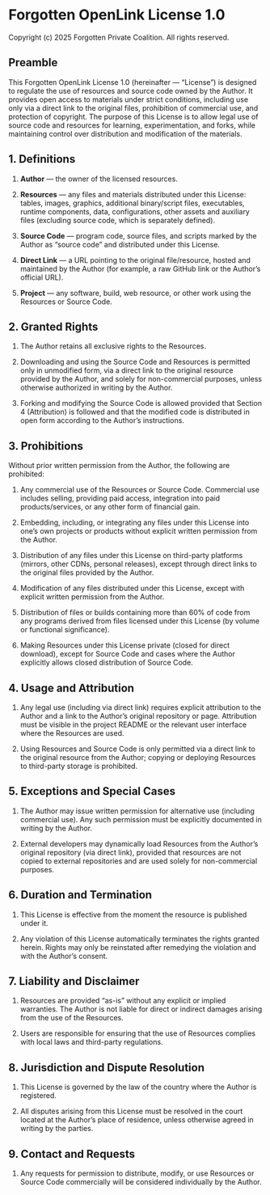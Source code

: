 # Forgotten OpenLink License 1.0
Copyright (c) 2025 Forgotten Private Coalition. All rights reserved.

## Preamble
This Forgotten OpenLink License 1.0 (hereinafter — “License”) is designed to regulate the use of resources and source code owned by the Author. It provides open access to materials under strict conditions, including use only via a direct link to the original files, prohibition of commercial use, and protection of copyright. The purpose of this License is to allow legal use of source code and resources for learning, experimentation, and forks, while maintaining control over distribution and modification of the materials.


## 1. Definitions
 1. **Author** — the owner of the licensed resources.
 
 2. **Resources** — any files and materials distributed under this License: tables, images, graphics, additional binary/script files, executables, runtime components, data, configurations, other assets and auxiliary files (excluding source code, which is separately defined).

 3. **Source Code** — program code, source files, and scripts marked by the Author as “source code” and distributed under this License.

 4. **Direct Link** — a URL pointing to the original file/resource, hosted and maintained by the Author (for example, a raw GitHub link or the Author’s official URL).

 5. **Project** — any software, build, web resource, or other work using the Resources or Source Code.


## 2. Granted Rights
 1. The Author retains all exclusive rights to the Resources.
 
 2. Downloading and using the Source Code and Resources is permitted only in unmodified form, via a direct link to the original resource provided by the Author, and solely for non-commercial purposes, unless otherwise authorized in writing by the Author.
 
 3. Forking and modifying the Source Code is allowed provided that Section 4 (Attribution) is followed and that the modified code is distributed in open form according to the Author’s instructions.


## 3. Prohibitions
Without prior written permission from the Author, the following are prohibited:
 1. Any commercial use of the Resources or Source Code. Commercial use includes selling, providing paid access, integration into paid products/services, or any other form of financial gain.
 
 2. Embedding, including, or integrating any files under this License into one’s own projects or products without explicit written permission from the Author.
 
 3. Distribution of any files under this License on third-party platforms (mirrors, other CDNs, personal releases), except through direct links to the original files provided by the Author.
 4. Modification of any files distributed under this License, except with explicit written permission from the Author.
 
 5. Distribution of files or builds containing more than 60% of code from any programs derived from files licensed under this License (by volume or functional significance).
 
 6. Making Resources under this License private (closed for direct download), except for Source Code and cases where the Author explicitly allows closed distribution of Source Code.


## 4. Usage and Attribution
 1. Any legal use (including via direct link) requires explicit attribution to the Author and a link to the Author’s original repository or page. Attribution must be visible in the project README or the relevant user interface where the Resources are used.
 
 2. Using Resources and Source Code is only permitted via a direct link to the original resource from the Author; copying or deploying Resources to third-party storage is prohibited.


## 5. Exceptions and Special Cases
 1. The Author may issue written permission for alternative use (including commercial use). Any such permission must be explicitly documented in writing by the Author.
 
 2. External developers may dynamically load Resources from the Author’s original repository (via direct link), provided that resources are not copied to external repositories and are used solely for non-commercial purposes.


## 6. Duration and Termination
 1. This License is effective from the moment the resource is published under it.
 
 2. Any violation of this License automatically terminates the rights granted herein. Rights may only be reinstated after remedying the violation and with the Author’s consent.


## 7. Liability and Disclaimer
 1. Resources are provided “as-is” without any explicit or implied warranties. The Author is not liable for direct or indirect damages arising from the use of the Resources.
 
 2. Users are responsible for ensuring that the use of Resources complies with local laws and third-party regulations.


## 8. Jurisdiction and Dispute Resolution
 1. This License is governed by the law of the country where the Author is registered.
 
 2. All disputes arising from this License must be resolved in the court located at the Author’s place of residence, unless otherwise agreed in writing by the parties.


## 9. Contact and Requests
 1. Any requests for permission to distribute, modify, or use Resources or Source Code commercially will be considered individually by the Author.
